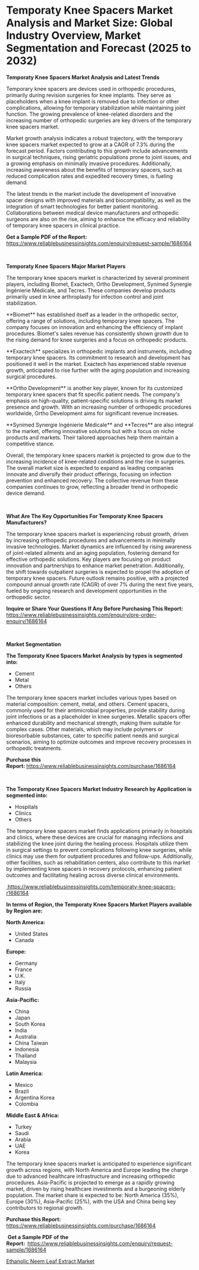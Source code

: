 <p><h1>Temporaty Knee Spacers Market Analysis and Market Size: Global Industry Overview, Market Segmentation and Forecast (2025 to 2032)</h1></p><p><strong>Temporaty Knee Spacers Market Analysis and Latest Trends</strong></p>
<p><p>Temporary knee spacers are devices used in orthopedic procedures, primarily during revision surgeries for knee implants. They serve as placeholders when a knee implant is removed due to infection or other complications, allowing for temporary stabilization while maintaining joint function. The growing prevalence of knee-related disorders and the increasing number of orthopedic surgeries are key drivers of the temporary knee spacers market.</p><p>Market growth analysis indicates a robust trajectory, with the temporary knee spacers market expected to grow at a CAGR of 7.3% during the forecast period. Factors contributing to this growth include advancements in surgical techniques, rising geriatric populations prone to joint issues, and a growing emphasis on minimally invasive procedures. Additionally, increasing awareness about the benefits of temporary spacers, such as reduced complication rates and expedited recovery times, is fueling demand.</p><p>The latest trends in the market include the development of innovative spacer designs with improved materials and biocompatibility, as well as the integration of smart technologies for better patient monitoring. Collaborations between medical device manufacturers and orthopedic surgeons are also on the rise, aiming to enhance the efficacy and reliability of temporary knee spacers in clinical practice.</p></p>
<p><strong>Get a Sample PDF of the Report:&nbsp;</strong> <a href="https://www.reliablebusinessinsights.com/enquiry/request-sample/1686164?utm_campaign=2737&utm_medium=2&utm_source=Github&utm_content=ia&utm_term=24032025&utm_id=temporaty-knee-spacers">https://www.reliablebusinessinsights.com/enquiry/request-sample/1686164</a></p>
<p>&nbsp;</p>
<p><strong>Temporaty Knee Spacers Major Market Players</strong></p>
<p><p>The temporary knee spacers market is characterized by several prominent players, including Biomet, Exactech, Ortho Development, Synimed Synergie Ingénierie Médicale, and Tecres. These companies develop products primarily used in knee arthroplasty for infection control and joint stabilization.</p><p>**Biomet** has established itself as a leader in the orthopedic sector, offering a range of solutions, including temporary knee spacers. The company focuses on innovation and enhancing the efficiency of implant procedures. Biomet's sales revenue has consistently shown growth due to the rising demand for knee surgeries and a focus on orthopedic products.</p><p>**Exactech** specializes in orthopedic implants and instruments, including temporary knee spacers. Its commitment to research and development has positioned it well in the market. Exactech has experienced stable revenue growth, anticipated to rise further with the aging population and increasing surgical procedures.</p><p>**Ortho Development** is another key player, known for its customized temporary knee spacers that fit specific patient needs. The company's emphasis on high-quality, patient-specific solutions is driving its market presence and growth. With an increasing number of orthopedic procedures worldwide, Ortho Development aims for significant revenue increases.</p><p>**Synimed Synergie Ingénierie Médicale** and **Tecres** are also integral to the market, offering innovative solutions but with a focus on niche products and markets. Their tailored approaches help them maintain a competitive stance.</p><p>Overall, the temporary knee spacers market is projected to grow due to the increasing incidence of knee-related conditions and the rise in surgeries. The overall market size is expected to expand as leading companies innovate and diversify their product offerings, focusing on infection prevention and enhanced recovery. The collective revenue from these companies continues to grow, reflecting a broader trend in orthopedic device demand.</p></p>
<p>&nbsp;</p>
<p><strong>What Are The Key Opportunities For Temporaty Knee Spacers Manufacturers?</strong></p>
<p><p>The temporary knee spacers market is experiencing robust growth, driven by increasing orthopedic procedures and advancements in minimally invasive technologies. Market dynamics are influenced by rising awareness of joint-related ailments and an aging population, fostering demand for effective orthopedic solutions. Key players are focusing on product innovation and partnerships to enhance market penetration. Additionally, the shift towards outpatient surgeries is expected to propel the adoption of temporary knee spacers. Future outlook remains positive, with a projected compound annual growth rate (CAGR) of over 7% during the next five years, fueled by ongoing research and development opportunities in the orthopedic sector.</p></p>
<p><strong>Inquire or Share Your Questions If Any Before Purchasing This Report:</strong> <a href="https://www.reliablebusinessinsights.com/enquiry/pre-order-enquiry/1686164?utm_campaign=2737&utm_medium=2&utm_source=Github&utm_content=ia&utm_term=24032025&utm_id=temporaty-knee-spacers">https://www.reliablebusinessinsights.com/enquiry/pre-order-enquiry/1686164</a></p>
<p>&nbsp;</p>
<p><strong>Market Segmentation</strong></p>
<p><strong>The Temporaty Knee Spacers Market Analysis by types is segmented into:</strong></p>
<p><ul><li>Cement</li><li>Metal</li><li>Others</li></ul></p>
<p><p>The temporary knee spacers market includes various types based on material composition: cement, metal, and others. Cement spacers, commonly used for their antimicrobial properties, provide stability during joint infections or as a placeholder in knee surgeries. Metallic spacers offer enhanced durability and mechanical strength, making them suitable for complex cases. Other materials, which may include polymers or bioresorbable substances, cater to specific patient needs and surgical scenarios, aiming to optimize outcomes and improve recovery processes in orthopedic treatments.</p></p>
<p><strong>Purchase this Report:&nbsp;</strong><a href="https://www.reliablebusinessinsights.com/purchase/1686164?utm_campaign=2737&utm_medium=2&utm_source=Github&utm_content=ia&utm_term=24032025&utm_id=temporaty-knee-spacers">https://www.reliablebusinessinsights.com/purchase/1686164</a></p>
<p>&nbsp;</p>
<p><strong>The Temporaty Knee Spacers Market Industry Research by Application is segmented into:</strong></p>
<p><ul><li>Hospitals</li><li>Clinics</li><li>Others</li></ul></p>
<p><p>The temporary knee spacers market finds applications primarily in hospitals and clinics, where these devices are crucial for managing infections and stabilizing the knee joint during the healing process. Hospitals utilize them in surgical settings to prevent complications following knee surgeries, while clinics may use them for outpatient procedures and follow-ups. Additionally, other facilities, such as rehabilitation centers, also contribute to this market by implementing knee spacers in recovery protocols, enhancing patient outcomes and facilitating healing across diverse clinical environments.</p></p>
<p><a href="https://www.reliablebusinessinsights.com/temporaty-knee-spacers-r1686164?utm_campaign=2737&utm_medium=2&utm_source=Github&utm_content=ia&utm_term=24032025&utm_id=temporaty-knee-spacers">&nbsp;https://www.reliablebusinessinsights.com/temporaty-knee-spacers-r1686164</a></p>
<p><strong>In terms of Region, the Temporaty Knee Spacers Market Players available by Region are:</strong></p>
<p>
    <p> <strong> North America: </strong>
        <ul>
            <li>United States</li>
            <li>Canada</li>
        </ul>
        </p> 
    <p> <strong> Europe: </strong>
        <ul>
            <li>Germany</li>
            <li>France</li>
            <li>U.K.</li>
            <li>Italy</li>
            <li>Russia</li>
        </ul>
        </p> 
    <p> <strong> Asia-Pacific: </strong>
        <ul>
            <li>China</li>
            <li>Japan</li>
            <li>South Korea</li>
            <li>India</li>
            <li>Australia</li>
            <li>China Taiwan</li>
            <li>Indonesia</li>
            <li>Thailand</li>
            <li>Malaysia</li>
        </ul>
        </p> 
    <p> <strong> Latin America: </strong>
        <ul>
            <li>Mexico</li>
            <li>Brazil</li>
            <li>Argentina Korea</li>
            <li>Colombia</li>
        </ul>
        </p> 
    <p> <strong> Middle East & Africa: </strong>
        <ul>
            <li>Turkey</li>
            <li>Saudi</li>
            <li>Arabia</li>
            <li>UAE</li>
            <li>Korea</li>
        </ul>
    </p>
    </p>
<p><p>The temporary knee spacers market is anticipated to experience significant growth across regions, with North America and Europe leading the charge due to advanced healthcare infrastructure and increasing orthopedic procedures. Asia-Pacific is projected to emerge as a rapidly growing market, driven by rising healthcare investments and a burgeoning elderly population. The market share is expected to be: North America (35%), Europe (30%), Asia-Pacific (25%), with the USA and China being key contributors to regional growth.</p></p>
<p><strong>Purchase this Report: </strong><a href="https://www.reliablebusinessinsights.com/purchase/1686164?utm_campaign=2737&utm_medium=2&utm_source=Github&utm_content=ia&utm_term=24032025&utm_id=temporaty-knee-spacers">https://www.reliablebusinessinsights.com/purchase/1686164</a></p>
<p>&nbsp;<strong>Get a Sample PDF of the Report:&nbsp;&nbsp;</strong><a href="https://www.reliablebusinessinsights.com/enquiry/request-sample/1686164?utm_campaign=2737&utm_medium=2&utm_source=Github&utm_content=ia&utm_term=24032025&utm_id=temporaty-knee-spacers">https://www.reliablebusinessinsights.com/enquiry/request-sample/1686164</a></p>
<p><strong></strong></p>
<p><p><a href="https://github.com/timayuethem/Market-Research-Report-List-1/blob/main/ethanolic-neem-leaf-extract-market.md?utm_campaign=2737&utm_medium=2&utm_source=Github&utm_content=ia&utm_term=24032025&utm_id=temporaty-knee-spacers">Ethanolic Neem Leaf Extract Market</a></p></p>